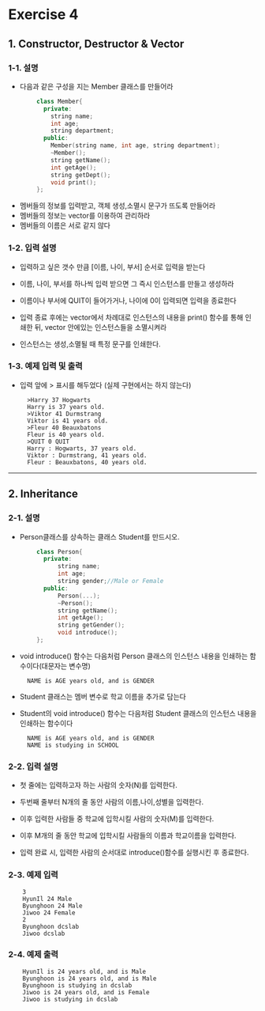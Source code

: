 # Exercise 4

## 1. Constructor, Destructor & Vector

### 1-1. 설명

- 다음과 같은 구성을 지는 Member 클래스를 만들어라

```cpp
        class Member{
          private:
            string name;
            int age;
            string department;
          public:
            Member(string name, int age, string department);
            ~Member();
            string getName();
            int getAge();
            string getDept();
            void print();
        };
```


- 멤버들의 정보를 입력받고, 객체 생성,소멸시 문구가 뜨도록  만들어라
- 멤버들의 정보는 vector를 이용하여 관리하라
- 멤버들의 이름은 서로 같지 않다


### 1-2. 입력 설명

- 입력하고 싶은 갯수 만큼 [이름, 나이, 부서] 순서로 입력을 받는다

- 이름, 나이, 부서를 하나씩 입력 받으면 그 즉시 인스턴스를 만들고 생성하라

- 이름이나 부서에 QUIT이 들어가거나, 나이에 0이 입력되면 입력을 종료한다

- 입력 종료 후에는 vector에서 차례대로 인스턴스의 내용을 print() 함수를 통해 인쇄한 뒤, vector 안에있는 인스턴스들을 소멸시켜라

- 인스턴스는 생성,소멸될 때 특정 문구를 인쇄한다.


### 1-3. 예제 입력 및 출력

- 입력 앞에 > 표시를 해두었다 (실제 구현에서는 하지 않는다)

        >Harry 37 Hogwarts
        Harry is 37 years old.
        >Viktor 41 Durmstrang
        Viktor is 41 years old.
        >Fleur 40 Beauxbatons
        Fleur is 40 years old.
        >QUIT 0 QUIT
        Harry : Hogwarts, 37 years old.
        Viktor : Durmstrang, 41 years old.
        Fleur : Beauxbatons, 40 years old.


---

## 2. Inheritance


### 2-1. 설명

- Person클래스를 상속하는 클래스 Student를 만드시오.


```cpp
        class Person{
          private:
              string name;
              int age;
              string gender;//Male or Female
          public:
              Person(...);
              ~Person();
              string getName();
              int getAge();
              string getGender();
              void introduce();
        };
```

- void introduce() 함수는 다음처럼 Person 클래스의 인스턴스 내용을 인쇄하는 함수이다(대문자는 변수명)

        NAME is AGE years old, and is GENDER

- Student 클래스는 멤버 변수로 학교 이름을 추가로 담는다

- Student의 void introduce() 함수는 다음처럼 Student 클래스의 인스턴스 내용을 인쇄하는 함수이다

        NAME is AGE years old, and is GENDER
        NAME is studying in SCHOOL





### 2-2. 입력 설명

- 첫 줄에는 입력하고자 하는 사람의 숫자(N)를 입력한다.

- 두번째 줄부터 N개의 줄 동안 사람의 이름,나이,성별을 입력한다.

- 이후 입력한 사람들 중 학교에 입학시킬 사람의 숫자(M)를 입력한다.

- 이후 M개의 줄 동안 학교에 입학시킬 사람들의 이름과 학교이름을 입력한다.

- 입력 완료 시, 입력한 사람의 순서대로 introduce()함수를 실행시킨 후 종료한다.


### 2-3. 예제 입력

        3
        HyunIl 24 Male
        Byunghoon 24 Male
        Jiwoo 24 Female
        2
        Byunghoon dcslab
        Jiwoo dcslab

### 2-4. 예제 출력

        HyunIl is 24 years old, and is Male
        Byunghoon is 24 years old, and is Male
        Byunghoon is studying in dcslab
        Jiwoo is 24 years old, and is Female
        Jiwoo is studying in dcslab


